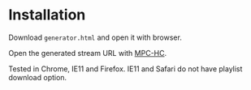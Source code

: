 # Installation
Download `generator.html` and open it with browser.

Open the generated stream URL  with [MPC-HC](https://mpc-hc.org/).

Tested in Chrome, IE11 and Firefox. IE11 and Safari do not have playlist download option.